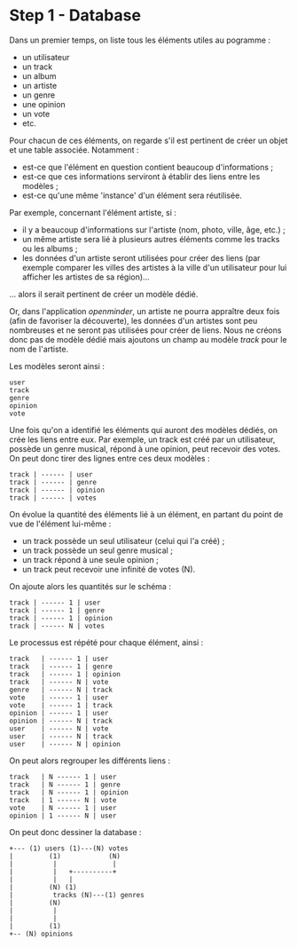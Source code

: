 # Step 1 - Database

Dans un premier temps, on liste tous les éléments utiles au pogramme :

* un utilisateur
* un track
* un album
* un artiste
* un genre
* une opinion
* un vote
* etc.

Pour chacun de ces éléments, on regarde s'il est pertinent de créer un objet et une table associée. Notamment :

* est-ce que l'élément en question contient beaucoup d'informations ;
* est-ce que ces informations serviront à établir des liens entre les modèles ;
* est-ce qu'une même 'instance' d'un élément sera réutilisée.

Par exemple, concernant l'élément artiste, si :

* il y a beaucoup d'informations sur l'artiste (nom, photo, ville, âge, etc.) ;
* un même artiste sera lié à plusieurs autres éléments comme les tracks ou les albums ;
* les données d'un artiste seront utilisées pour créer des liens (par exemple comparer les villes des artistes à la ville d'un utilisateur pour lui afficher les artistes de sa région)...

... alors il serait pertinent de créer un modèle dédié.

Or, dans l'application *openminder*, un artiste ne pourra appraître deux fois (afin de favoriser la découverte), les données d'un artistes sont peu nombreuses et ne seront pas utilisées pour créer de liens. Nous ne créons donc pas de modèle dédié mais ajoutons un champ au modèle *track* pour le nom de l'artiste.

Les modèles seront ainsi :

```
user
track
genre
opinion
vote
```

Une fois qu'on a identifié les éléments qui auront des modèles dédiés, on crée les liens entre eux. Par exemple, un track est créé par un utilisateur, possède un genre musical, répond à une opinion, peut recevoir des votes. On peut donc tirer des lignes entre ces deux modèles :

```
track | ------ | user
track | ------ | genre
track | ------ | opinion
track | ------ | votes
```

On évolue la quantité des éléments lié à un élément, en partant du point de vue de l'élément lui-même :

* un track possède un seul utilisateur (celui qui l'a créé) ;
* un track possède un seul genre musical ;
* un track répond à une seule opinion ;
* un track peut recevoir une infinité de votes (N).

On ajoute alors les quantités sur le schéma :

```
track | ------ 1 | user
track | ------ 1 | genre
track | ------ 1 | opinion
track | ------ N | votes
```

Le processus est répété pour chaque élément, ainsi :

```
track   | ------ 1 | user
track   | ------ 1 | genre
track   | ------ 1 | opinion
track   | ------ N | vote
genre   | ------ N | track
vote    | ------ 1 | user
vote    | ------ 1 | track
opinion | ------ 1 | user
opinion | ------ N | track
user    | ------ N | vote
user    | ------ N | track
user    | ------ N | opinion
```

On peut alors regrouper les différents liens :

```
track   | N ------ 1 | user
track   | N ------ 1 | genre
track   | N ------ 1 | opinion
track   | 1 ------ N | vote
vote    | N ------ 1 | user
opinion | 1 ------ N | user
```

On peut donc dessiner la database :

```
+--- (1) users (1)---(N) votes
|         (1)            (N)
|          |              |
|          |   +----------+
|          |   |
|         (N) (1)
|          tracks (N)---(1) genres
|         (N)
|          |
|          |
|         (1)
+-- (N) opinions
```













